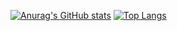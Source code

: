 [![Anurag's GitHub stats](https://github-readme-stats.vercel.app/api?username=AdmiralAnne)](https://github.com/anuraghazra/github-readme-stats)
[![Top Langs](https://github-readme-stats.vercel.app/api/top-langs/?username=AdmiralAnne&layout=compact)](https://github.com/anuraghazra/github-readme-stats)
